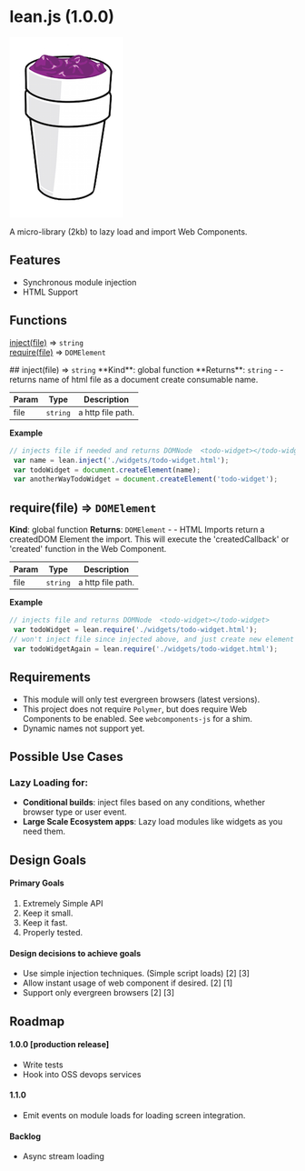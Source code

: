 lean.js (1.0.0)
=========

![leanjs!](./about/lean.png)

A micro-library (2kb) to lazy load and import Web Components.

## Features
* Synchronous module injection
* HTML Support

## Functions
<dl>
<dt><a href="#inject">inject(file)</a> ⇒ <code>string</code></dt>
<dd></dd>
<dt><a href="#require">require(file)</a> ⇒ <code>DOMElement</code></dt>
<dd></dd>
</dl>
<a name="inject"></a>
## inject(file) ⇒ <code>string</code>
**Kind**: global function
**Returns**: <code>string</code> - - returns name of html file as a document create consumable name.

| Param | Type | Description |
| --- | --- | --- |
| file | <code>string</code> | a http file path. |

**Example**
```js
// injects file if needed and returns DOMNode  <todo-widget></todo-widget>
 var name = lean.inject('./widgets/todo-widget.html');
 var todoWidget = document.createElement(name);
 var anotherWayTodoWidget = document.createElement('todo-widget');
```
<a name="require"></a>
## require(file) ⇒ <code>DOMElement</code>
**Kind**: global function
**Returns**: <code>DOMElement</code> - - HTML Imports return a createdDOM Element the import. This will execute the 'createdCallback' or 'created' function in the Web Component.

| Param | Type | Description |
| --- | --- | --- |
| file | <code>string</code> | a http file path. |

**Example**
```js
// injects file and returns DOMNode  <todo-widget></todo-widget>
 var todoWidget = lean.require('./widgets/todo-widget.html');
// won't inject file since injected above, and just create new element and require
 var todoWidgetAgain = lean.require('./widgets/todo-widget.html');
```

## Requirements

* This module will only test evergreen browsers (latest versions).
* This project does not require `Polymer`, but does require Web Components to be enabled. See `webcomponents-js` for a shim.
* Dynamic names not support yet.

## Possible Use Cases

### Lazy Loading for:

* **Conditional builds**: inject files based on any conditions, whether browser type or user event.
* **Large Scale Ecosystem apps**: Lazy load modules like widgets as you need them.

## Design Goals

#### Primary Goals
1. Extremely Simple API 
2. Keep it small.
3. Keep it fast.
4. Properly tested.

#### Design decisions to achieve goals
* Use simple injection techniques. (Simple script loads) [2] [3]
* Allow instant usage of web component if desired. [2] [1]
* Support only evergreen browsers [2] [3]

## Roadmap

#### 1.0.0 [production release]
* Write tests
* Hook into OSS devops services

#### 1.1.0
* Emit events on module loads for loading screen integration.

#### Backlog
* Async stream loading
